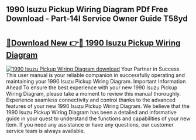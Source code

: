 ## 1990 Isuzu Pickup Wiring Diagram PDf Free Download - Part-14l Service Owner Guide T58yd

# <h2><a href="http://dfo0wm.blite.top/?on=1990+Isuzu+Pickup+Wiring+Diagram">🔗Download New 👉🔴 1990 Isuzu Pickup Wiring Diagram</a></h2>

[![1990 Isuzu Pickup Wiring Diagram download](https://i.imgur.com/lujVjoI.png)](http://dfo0wm.blite.top/?on=1990+Isuzu+Pickup+Wiring+Diagram)
Your Partner in Success This user manual is your reliable companion in successfully operating and maintaining your 1990 Isuzu Pickup Wiring Diagram. Important Information Ahead To ensure the best experience with your new 1990 Isuzu Pickup Wiring Diagram, please take a moment to review this manual thoroughly. Experience seamless connectivity and control thanks to the advanced features of your new 1990 Isuzu Pickup Wiring Diagram. We believe that the 1990 Isuzu Pickup Wiring Diagram has been a detailed and informative guide in your quest to understand the functions and capabilities of your new item. If you need any assistance or have any questions, our customer service team is always available.
